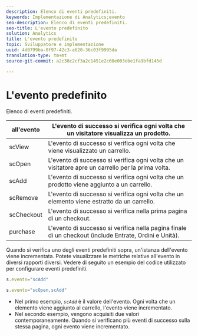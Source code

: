 ```yaml
---
description: Elenco di eventi predefiniti.
keywords: Implementazione di Analytics;evento
seo-description: Elenco di eventi predefiniti.
seo-title: L'evento predefinito
solution: Analytics
title: L'evento predefinito
topic: Sviluppatore e implementazione
uuid: 4d0799ba-0f97-42c3-a620-36c03f9995da
translation-type: tm+mt
source-git-commit: a2c38c2cf3a2c1451e2c60e003ebe1fa9bfd145d

---
```



# L'evento predefinito

Elenco di eventi predefiniti.

| all'evento | L'evento di successo si verifica ogni volta che un visitatore visualizza un prodotto. |
|---|---|
| scView | L'evento di successo si verifica ogni volta che viene visualizzato un carrello. |
| scOpen | L'evento di successo si verifica ogni volta che un visitatore apre un carrello per la prima volta. |
| scAdd | L'evento di successo si verifica ogni volta che un prodotto viene aggiunto a un carrello. |
| scRemove | L'evento di successo si verifica ogni volta che un elemento viene estratto da un carrello. |
| scCheckout | L'evento di successo si verifica nella prima pagina di un checkout. |
| purchase | L'evento di successo si verifica nella pagina finale di un checkout (include Entrate, Ordini e Unità). |

Quando si verifica uno degli eventi predefiniti sopra, un'istanza dell'evento viene incrementata. Potete visualizzare le metriche relative all'evento in diversi rapporti diversi. Vedere di seguito un esempio del codice utilizzato per configurare eventi predefiniti.

```js
s.events="scAdd"
```

```js
s.events="scOpen,scAdd"
```

* Nel primo esempio, *`scAdd`* è il valore dell'evento. Ogni volta che un elemento viene aggiunto al carrello, l'evento viene incrementato.
* Nel secondo esempio, vengono acquisiti due valori contemporaneamente. Quando si verificano più eventi di successo sulla stessa pagina, ogni evento viene incrementato.

